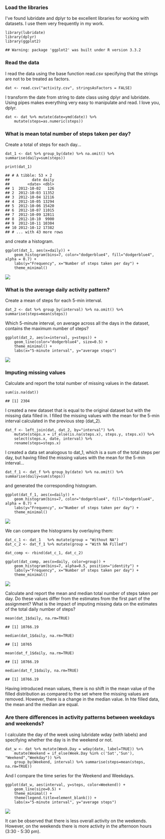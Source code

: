 ### Load the libraries

I've found lubridate and dplyr to be excellent libraries for working
with datasets. I use them very frequently in my work.

    library(lubridate)
    library(dplyr)
    library(ggplot2)

    ## Warning: package 'ggplot2' was built under R version 3.3.2

### Read the data

I read the data using the base function read.csv specifying that the
strings are not to be treated as factors.

    dat <- read.csv("activity.csv", stringsAsFactors = FALSE)

I transform the date from string to date class using dplyr and
lubridate. Using pipes makes everything very easy to manipulate and
read. I love you, dplyr.

    dat <- dat %>% mutate(date=ymd(date)) %>%
        mutate(steps=as.numeric(steps))

### What is mean total number of steps taken per day?

Create a total of steps for each day...

    dat_1 <- dat %>% group_by(date) %>% na.omit() %>% summarise(daily=sum(steps))

    print(dat_1)

    ## # A tibble: 53 × 2
    ##          date daily
    ##        <date> <dbl>
    ## 1  2012-10-02   126
    ## 2  2012-10-03 11352
    ## 3  2012-10-04 12116
    ## 4  2012-10-05 13294
    ## 5  2012-10-06 15420
    ## 6  2012-10-07 11015
    ## 7  2012-10-09 12811
    ## 8  2012-10-10  9900
    ## 9  2012-10-11 10304
    ## 10 2012-10-12 17382
    ## # ... with 43 more rows

and create a histogram.

    ggplot(dat_1, aes(x=daily)) +
        geom_histogram(bins=7, color="dodgerblue4", fill="dodgerblue4", alpha = 0.7) +
        labs(y="Frequency", x="Number of steps taken per day") +
        theme_minimal()

![](PA1_template_files/figure-markdown_strict/unnamed-chunk-5-1.png)

### What is the average daily activity pattern?

Create a mean of steps for each 5-min interval.

    dat_2 <- dat %>% group_by(interval) %>% na.omit() %>% summarise(steps=mean(steps))

Which 5-minute interval, on average across all the days in the dataset,
contains the maximum number of steps?

    ggplot(dat_2, aes(x=interval, y=steps)) +
        geom_line(color="dodgerblue4", size=0.5) +
        theme_minimal() +
        labs(x="5-minute interval", y="average steps")

![](PA1_template_files/figure-markdown_strict/unnamed-chunk-7-1.png)

### Imputing missing values

Calculate and report the total number of missing values in the dataset.

    sum(is.na(dat))

    ## [1] 2304

I created a new dataset that is equal to the original dataset but with
the missing data filled in. I filled the missing values with the mean
for the 5-min interval calculated in the previous step (dat\_2).

    dat_f <- left_join(dat, dat_2, by="interval") %>%
        mutate(steps.x = if_else(is.na(steps.x), steps.y, steps.x)) %>%
        select(steps.x, date, interval) %>%
        rename(steps=steps.x)

I created a data set analogous to dat\_1, which is a sum of the total
steps per day, but having filled the missing values with the mean for
the 5-min interval...

    dat_f_1 <- dat_f %>% group_by(date) %>% na.omit() %>% summarise(daily=sum(steps))

and generated the corresponding histogram.

    ggplot(dat_f_1, aes(x=daily)) +
        geom_histogram(bins=7, color="dodgerblue4", fill="dodgerblue4", alpha = 0.7) +
        labs(y="Frequency", x="Number of steps taken per day") +
        theme_minimal()

![](PA1_template_files/figure-markdown_strict/unnamed-chunk-11-1.png)

We can compare the histograms by overlaying them:

    dat_c_1 <- dat_1   %>% mutate(group = "Without NA")
    dat_c_2 <- dat_f_1 %>% mutate(group = "With NA Filled")

    dat_comp <- rbind(dat_c_1, dat_c_2)

    ggplot(dat_comp, aes(x=daily, color=group)) +
        geom_histogram(bins=7, alpha=0.5, position="identity") +
        labs(y="Frequency", x="Number of steps taken per day") +
        theme_minimal()

![](PA1_template_files/figure-markdown_strict/unnamed-chunk-12-1.png)

Calculate and report the mean and median total number of steps taken per
day. Do these values differ from the estimates from the first part of
the assignment? What is the impact of imputing missing data on the
estimates of the total daily number of steps?

    mean(dat_1$daily, na.rm=TRUE)

    ## [1] 10766.19

    median(dat_1$daily, na.rm=TRUE)

    ## [1] 10765

    mean(dat_f_1$daily, na.rm=TRUE)

    ## [1] 10766.19

    median(dat_f_1$daily, na.rm=TRUE)

    ## [1] 10766.19

Having introduced mean values, there is no shift in the mean value of
the filled distribution as compared to the set where the missing values
are removed. However, there is a change in the median value. In hte
filled data, the mean and the median are equal.

### Are there differences in activity patterns between weekdays and weekends?

I calculate the day of the week using lubridate wday (with labels) and
specifying whether the day is in the weekend or not.

    dat_w <- dat %>% mutate(Week.Day = wday(date, label=TRUE)) %>%
        mutate(Weekend = if_else(Week.Day %in% c('Sat','Sun'), "Weekend","Weekday")) %>%
        group_by(Weekend, interval) %>% summarise(steps=mean(steps, na.rm=TRUE))

And I compare the time series for the Weekend and Weekdays.

    ggplot(dat_w, aes(interval, y=steps, color=Weekend)) +
        geom_line(size=0.5) +
        theme_minimal() +
        theme(legend.title=element_blank()) +
        labs(x="5-minute interval", y="average steps")

![](PA1_template_files/figure-markdown_strict/unnamed-chunk-15-1.png)

It can be observed that there is less overall activity on the weekends.
However, on the weekends there is more activity in the afternoon hours
(3:30 - 5:30 pm).
